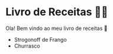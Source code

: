 # Livro de Receitas :man_cook:

Ola! Bem vindo ao meu livro de receitas :cookie:

- Strogonoff de Frango
- Churrasco
